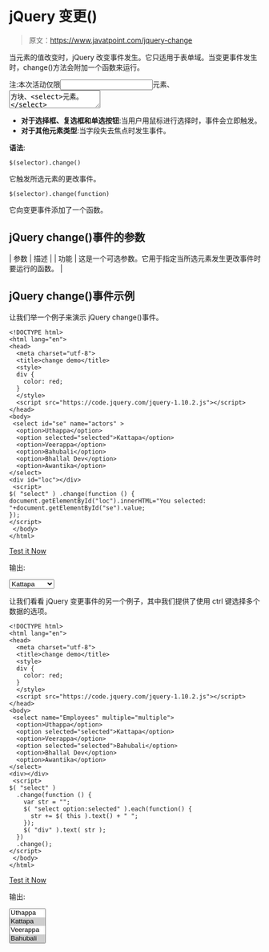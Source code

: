 # jQuery 变更()

> 原文：<https://www.javatpoint.com/jquery-change>

当元素的值改变时，jQuery 改变事件发生。它只适用于表单域。当变更事件发生时，change()方法会附加一个函数来运行。

注:本次活动仅限<input>元素、<textarea>方块、<select>元素。</select></textarea>

*   **对于选择框、复选框和单选按钮**:当用户用鼠标进行选择时，事件会立即触发。
*   **对于其他元素类型**:当字段失去焦点时发生事件。

**语法**:

```
$(selector).change()

```

它触发所选元素的更改事件。

```
$(selector).change(function)

```

它向变更事件添加了一个函数。

## jQuery change()事件的参数

| 参数 | 描述 |
| 功能 | 这是一个可选参数。它用于指定当所选元素发生更改事件时要运行的函数。 |

## jQuery change()事件示例

让我们举一个例子来演示 jQuery change()事件。

```
<!DOCTYPE html>  
<html lang="en">  
<head>  
  <meta charset="utf-8">  
  <title>change demo</title>  
  <style>  
  div {  
    color: red;  
  }  
  </style>  
  <script src="https://code.jquery.com/jquery-1.10.2.js"></script>  
</head>  
<body>  
 <select id="se" name="actors" >  
  <option>Uthappa</option>  
  <option selected="selected">Kattapa</option>  
  <option>Veerappa</option>  
  <option>Bahubali</option>  
  <option>Bhallal Dev</option>  
  <option>Awantika</option>  
</select>  
<div id="loc"></div>  
 <script>  
$( "select" ) .change(function () {  
document.getElementById("loc").innerHTML="You selected: "+document.getElementById("se").value;
});
</script>  
 </body>  
</html>  

```

[Test it Now](https://www.javatpoint.com/oprweb/test.jsp?filename=jquerychange1)

输出:

<select id="se" name="actors"><option>Uthappa</option> <option selected="selected">Kattapa</option> <option>Veerappa</option> <option>Bahubali</option> <option>Bhallal Dev</option> <option>Awantika</option></select>

让我们看看 jQuery 变更事件的另一个例子，其中我们提供了使用 ctrl 键选择多个数据的选项。

```
<!DOCTYPE html>
<html lang="en">
<head>
  <meta charset="utf-8">
  <title>change demo</title>
  <style>
  div {
    color: red;
  }
  </style>
  <script src="https://code.jquery.com/jquery-1.10.2.js"></script>
</head>
<body>
 <select name="Employees" multiple="multiple">
  <option>Uthappa</option>
  <option selected="selected">Kattapa</option>
  <option>Veerappa</option>
  <option selected="selected">Bahubali</option>
  <option>Bhallal Dev</option>
  <option>Awantika</option>
</select>
<div></div>
 <script>
$( "select" )
  .change(function () {
    var str = "";
    $( "select option:selected" ).each(function() {
      str += $( this ).text() + " ";
    });
    $( "div" ).text( str );
  })
  .change();
</script>
 </body>
</html>

```

[Test it Now](https://www.javatpoint.com/oprweb/test.jsp?filename=jquerychange2)

输出:

<select id="se2" name="actors2" multiple="multiple"><option>Uthappa</option> <option selected="selected">Kattapa</option> <option>Veerappa</option> <option selected="selected">Bahubali</option> <option>Bhallal Dev</option> <option>Awantika</option></select>